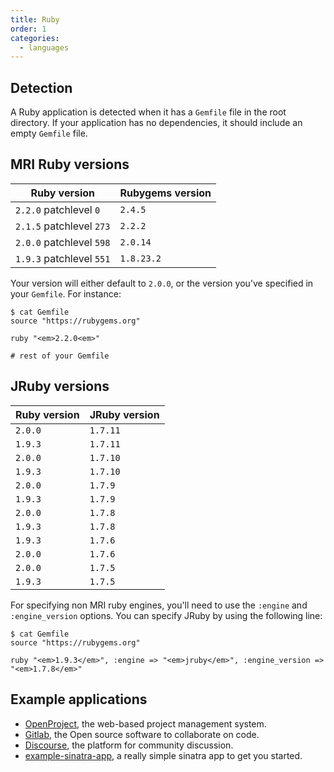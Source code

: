```yaml
---
title: Ruby
order: 1
categories:
  - languages
---
```


## Detection

A Ruby application is detected when it has a `Gemfile` file in the root directory. If your application has no dependencies, it should include an empty `Gemfile` file.

## MRI Ruby versions

Ruby version | Rubygems version
--- | ---
`2.2.0` patchlevel `0` | `2.4.5`
`2.1.5` patchlevel `273` | `2.2.2`
`2.0.0` patchlevel `598` | `2.0.14`
`1.9.3` patchlevel `551` | `1.8.23.2`

Your version will either default to `2.0.0`, or the version you've specified in your `Gemfile`. For instance:

``` command-line
$ cat Gemfile
source "https://rubygems.org"

ruby "<em>2.2.0<em>"

# rest of your Gemfile
```

## JRuby versions

Ruby version | JRuby version
--- | ---
`2.0.0` | `1.7.11`
`1.9.3` | `1.7.11`
`2.0.0` | `1.7.10`
`1.9.3` | `1.7.10`
`2.0.0` | `1.7.9`
`1.9.3` | `1.7.9`
`2.0.0` | `1.7.8`
`1.9.3` | `1.7.8`
`1.9.3` | `1.7.6`
`2.0.0` | `1.7.6`
`2.0.0` | `1.7.5`
`1.9.3` | `1.7.5`

For specifying non MRI ruby engines, you'll need to use the `:engine` and `:engine_version` options. You can specify JRuby by using the following line:

``` command-line
$ cat Gemfile
source "https://rubygems.org"

ruby "<em>1.9.3</em>", :engine => "<em>jruby</em>", :engine_version => "<em>1.7.8</em>"
```

## Example applications

* [OpenProject](https://packager.io/gh/opf/openproject), the web-based project management system.
* [Gitlab](https://packager.io/gh/gitlabhq/gitlabhq), the Open source software to collaborate on code.
* [Discourse](https://packager.io/gh/pkgr/discourse), the platform for community discussion.
* [example-sinatra-app](https://packager.io/gh/pkgr/example-sinatra-app), a really simple sinatra app to get you started.
